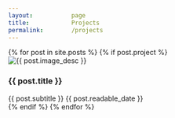 ```yaml
---
layout:           page
title:            Projects
permalink:        /projects
---
```


<div class="grid-container">
  {% for post in site.posts %}
    {% if post.project %}
      <div class="blog-post" onclick="window.location='{{ post.url }}';">
        <img class="blog-post-img" src="{{ post.image }}" alt="{{ post.image_desc }}">
        <h3 class="featured-post-title">{{ post.title }}</h3>
        <span class="featured-post-subtitle">{{ post.subtitle }}</span>
        <span class="readable-date">{{ post.readable_date }}</span>
      </div>
    {% endif %}
  {% endfor %}
</div>